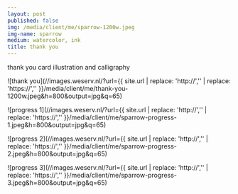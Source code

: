 ```yaml
---
layout: post
published: false
img: /media/client/me/sparrow-1200w.jpeg
img-name: sparrow
medium: watercolor, ink
title: thank you
---
```



thank you card illustration and calligraphy
  
![thank you](//images.weserv.nl/?url={{ site.url | replace: 'http://','' | replace: 'https://','' }}/media/client/me/thank-you-1200w.jpeg&h=800&output=jpg&q=65)
  
![progress 1](//images.weserv.nl/?url={{ site.url | replace: 'http://','' | replace: 'https://','' }}/media/client/me/sparrow-progress-1.jpeg&h=800&output=jpg&q=65)  
  
![progress 2](//images.weserv.nl/?url={{ site.url | replace: 'http://','' | replace: 'https://','' }}/media/client/me/sparrow-progress-2.jpeg&h=800&output=jpg&q=65)  
  
![progress 3](//images.weserv.nl/?url={{ site.url | replace: 'http://','' | replace: 'https://','' }}/media/client/me/sparrow-progress-3.jpeg&h=800&output=jpg&q=65)
